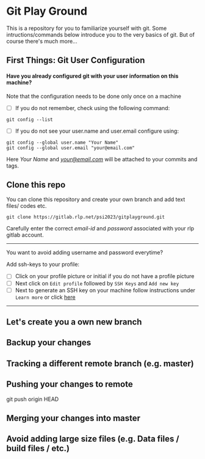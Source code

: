 # Git Play Ground

This is a repository for you to familiarize yourself with git. Some intructions/commands below introduce you to the very basics of git. But of course there's much more...

## First Things: Git User Configuration

#### Have you already configured git with your user information on this machine?
Note that the configuration needs to be done only once on a machine

- [ ] If you do not remember, check using the following command:

```
git config --list

```

- [ ] If you do not see your user.name and user.email configure using:

```
git config --global user.name "Your Name"
git config --global user.email "your@email.com"

```

Here *Your Name* and *your@email.com* will be attached to your commits and tags.


## Clone this repo

You can clone this repository and create your own branch and add text files/ codes etc.

```
git clone https://gitlab.rlp.net/psi2023/gitplayground.git

```
Carefully enter the correct *email-id* and *password* associated with your rlp gitlab account.

---
You want to avoid adding username and password everytime?

Add ssh-keys to your profile:
- [ ] Click on your profile picture or initial if you do not have a profile picture
- [ ] Next click on `Edit profile` followed by `SSH Keys` and `Add new key`
- [ ] Next to generate an SSH key on your machine follow instructions under `Learn more` or click [here](https://gitlab.rlp.net/help/user/ssh.md)
---

## Let's create you a own new branch



## Backup your changes



## Tracking a different remote branch (e.g. master)

## Pushing your changes to remote

git push origin HEAD

## Merging your changes into master


## Avoid adding large size files (e.g. Data files / build files / etc.)  


